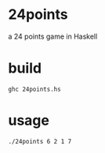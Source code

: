# 24points
a 24 points game in Haskell

# build
```
ghc 24points.hs
```

# usage
```
./24points 6 2 1 7
```

